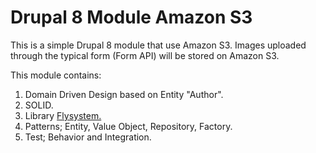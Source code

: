 # Drupal 8 Module Amazon S3

This is a simple Drupal 8 module that use Amazon S3. Images uploaded through the typical form (Form API) will be stored on Amazon S3.

This module contains:
1. Domain Driven Design based on Entity "Author".
2. SOLID.
3. Library [Flysystem.](https://github.com/thephpleague/flysystem-aws-s3-v3)
4. Patterns; Entity, Value Object, Repository, Factory.
6. Test; Behavior and Integration.
